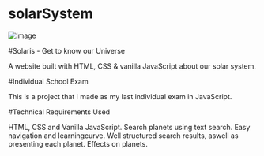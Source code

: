 # solarSystem
![image](https://user-images.githubusercontent.com/98238038/220188222-afe88793-321c-4f20-945e-a129a0589fac.png)

#Solaris - Get to know our Universe

A website built with HTML, CSS & vanilla JavaScript about our solar system.

#Individual School Exam

This is a project that i made as my last individual exam in JavaScript.

#Technical Requirements Used

HTML, CSS and Vanilla JavaScript.
Search planets using text search.
Easy navigation and learningcurve.
Well structured search results, aswell as presenting each planet.
Effects on planets.



